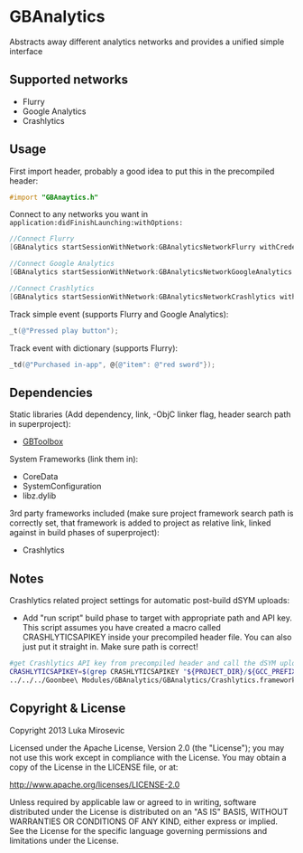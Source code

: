 GBAnalytics
============

Abstracts away different analytics networks and provides a unified simple interface

Supported networks
------------

* Flurry
* Google Analytics
* Crashlytics

Usage
------------

First import header, probably a good idea to put this in the precompiled header:

```objective-c
#import "GBAnaytics.h"
```

Connect to any networks you want in `application:didFinishLaunching:withOptions:`

```objective-c
//Connect Flurry
[GBAnalytics startSessionWithNetwork:GBAnalyticsNetworkFlurry withCredentials:@"FlurryAPIKey"];

//Connect Google Analytics
[GBAnalytics startSessionWithNetwork:GBAnalyticsNetworkGoogleAnalytics withCredentials:@"GoogleAnalyticsTrackingID"];

//Connect Crashlytics
[GBAnalytics startSessionWithNetwork:GBAnalyticsNetworkCrashlytics withCredentials:@"CrashlyticsAPIKey"];
```

Track simple event (supports Flurry and Google Analytics):

```objective-c
_t(@"Pressed play button");
```

Track event with dictionary (supports Flurry):

```objective-c
_td(@"Purchased in-app", @{@"item": @"red sword"});
```

Dependencies
------------

Static libraries (Add dependency, link, -ObjC linker flag, header search path in superproject):

* [GBToolbox](https://github.com/lmirosevic/GBToolbox)

System Frameworks (link them in):

* CoreData
* SystemConfiguration
* libz.dylib

3rd party frameworks included (make sure project framework search path is correctly set, that framework is added to project as relative link, linked against in build phases of superproject):

* Crashlytics

Notes
------------

Crashlytics related project settings for automatic post-build dSYM uploads:

* Add "run script" build phase to target with appropriate path and API key. This script assumes you have created a macro called CRASHLYTICSAPIKEY inside your precompiled header file. You can also just put it straight in. Make sure path is correct!

```sh
#get Crashlytics API key from precompiled header and call the dSYM uploader with the key
CRASHLYTICSAPIKEY=$(grep CRASHLYTICSAPIKEY "${PROJECT_DIR}/${GCC_PREFIX_HEADER}" | awk '{print $3}' | grep -oEi "[^@^\"]+")
../../../Goonbee\ Modules/GBAnalytics/GBAnalytics/Crashlytics.framework/run $CRASHLYTICSAPIKEY
```

Copyright & License
------------

Copyright 2013 Luka Mirosevic

Licensed under the Apache License, Version 2.0 (the "License"); you may not use this work except in compliance with the License. You may obtain a copy of the License in the LICENSE file, or at:

http://www.apache.org/licenses/LICENSE-2.0

Unless required by applicable law or agreed to in writing, software distributed under the License is distributed on an "AS IS" BASIS, WITHOUT WARRANTIES OR CONDITIONS OF ANY KIND, either express or implied. See the License for the specific language governing permissions and limitations under the License.

 
 

